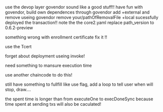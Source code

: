 use the devop layer
govendor sound like a good stuff!!
have fun with govendor, build own dependences through govendor add +external and remove useing govendor remove your/pathOfRemovalFile +local
sucessfully deployed the transaction!!
note the the core2.yaml replace path_version to 0.6.2-preview

something wrong with enrollment certificate  fix it !!

use the Tcert

forget about deployment
useing invoke!

need something to mansure execution time

use another chaincode to do this!


still have something to fullfill like use flag, add a loop to tell user when will stop, draw....

the spent time is longer than from executeOne to execDoneSync because time spent at sending txs will also be caculated!

